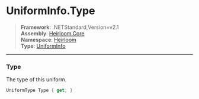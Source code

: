 # UniformInfo.Type

> **Framework**: .NETStandard,Version=v2.1  
> **Assembly**: [Heirloom.Core][0]  
> **Namespace**: [Heirloom][0]  
> **Type**: [UniformInfo][1]

--------------------------------------------------------------------------------

### Type

The type of this uniform.

```cs
UniformType Type { get; }
```

[0]: ../Heirloom.Core.md
[1]: Heirloom.UniformInfo.md
